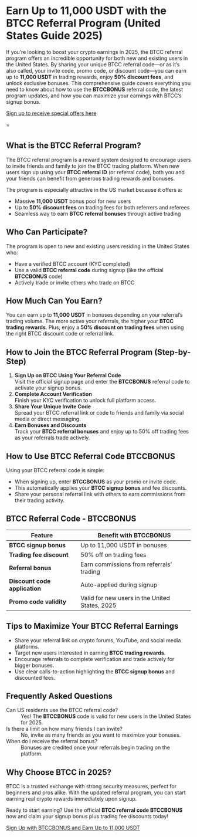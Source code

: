 
<h1>Earn Up to 11,000 USDT with the BTCC Referral Program (United States Guide 2025)</h1>

<p>If you’re looking to boost your crypto earnings in 2025, the BTCC referral program offers an incredible opportunity for both new and existing users in the United States. By sharing your unique BTCC referral code—or as it’s also called, your invite code, promo code, or discount code—you can earn up to <strong>11,000 USDT</strong> in trading rewards, enjoy <strong>50% discount fees</strong>, and unlock exclusive bonuses. This comprehensive guide covers everything you need to know about how to use the <strong>BTCCBONUS</strong> referral code, the latest program updates, and how you can maximize your earnings with BTCC’s signup bonus.</p>
<p><a href="https://partner.btcc.com/us/c/BTCCBONUS/9303" target="_blank">Sign up to receive special offers here</a></p

<img src="https://images.mirror-media.xyz/publication-images/Poz8BlB9BgSoA-3eFI7xG.png?height=500&amp;width=1000" decoding="async" data-nimg="fill" class="css-xah9so" style="position: absolute; inset: 0px; box-sizing: border-box; padding: 0px; border: none; margin: auto; display: block; width: 0px; height: 0px; min-width: 100%; max-width: 100%; min-height: 100%; max-height: 100%;">⭐
<h2>What is the BTCC Referral Program?</h2>

<p>The BTCC referral program is a reward system designed to encourage users to invite friends and family to join the BTCC trading platform. When new users sign up using your <strong>BTCC referral ID</strong> (or referral code), both you and your friends can benefit from generous trading rewards and bonuses.</p>

<p>The program is especially attractive in the US market because it offers a:</p>

<ul>
  <li>Massive <strong>11,000 USDT</strong> bonus pool for new users</li>
  <li>Up to <strong>50% discount fees</strong> on trading fees for both referrers and referees</li>
  <li>Seamless way to earn <strong>BTCC referral bonuses</strong> through active trading</li>
</ul>

<h2>Who Can Participate?</h2>

<p>The program is open to new and existing users residing in the United States who:</p>

<ul>
  <li>Have a verified BTCC account (KYC completed)</li>
  <li>Use a valid <strong>BTCC referral code</strong> during signup (like the official <strong>BTCCBONUS</strong> code)</li>
  <li>Actively trade or invite others who trade on BTCC</li>
</ul>

<h2>How Much Can You Earn?</h2>

<p>You can earn up to <strong>11,000 USDT</strong> in bonuses depending on your referral’s trading volume. The more active your referrals, the higher your <strong>BTCC trading rewards</strong>. Plus, enjoy a <strong>50% discount on trading fees</strong> when using the right BTCC discount code or referral link.</p>

<h2>How to Join the BTCC Referral Program (Step-by-Step)</h2>

<ol>
  <li><strong>Sign Up on BTCC Using Your Referral Code</strong><br />
      Visit the official signup page and enter the <strong>BTCCBONUS</strong> referral code to activate your signup bonus.
  </li>
  <li><strong>Complete Account Verification</strong><br />
      Finish your KYC verification to unlock full platform access.
  </li>
  <li><strong>Share Your Unique Invite Code</strong><br />
      Spread your BTCC referral link or code to friends and family via social media or direct messaging.
  </li>
  <li><strong>Earn Bonuses and Discounts</strong><br />
      Track your <strong>BTCC referral bonuses</strong> and enjoy up to 50% off trading fees as your referrals trade actively.
  </li>
</ol>

<h2>How to Use BTCC Referral Code BTCCBONUS</h2>

<p>Using your BTCC referral code is simple:</p>

<ul>
  <li>When signing up, enter <strong>BTCCBONUS</strong> as your promo or invite code.</li>
  <li>This automatically applies your <strong>BTCC signup bonus</strong> and fee discounts.</li>
  <li>Share your personal referral link with others to earn commissions from their trading activity.</li>
</ul>

<h2>BTCC Referral Code - BTCCBONUS</h2>

<table>
  <thead>
    <tr>
      <th>Feature</th>
      <th>Benefit with BTCCBONUS</th>
    </tr>
  </thead>
  <tbody>
    <tr>
      <td><strong>BTCC signup bonus</strong></td>
      <td>Up to 11,000 USDT in bonuses</td>
    </tr>
    <tr>
      <td><strong>Trading fee discount</strong></td>
      <td>50% off on trading fees</td>
    </tr>
    <tr>
      <td><strong>Referral bonus</strong></td>
      <td>Earn commissions from referrals’ trading</td>
    </tr>
    <tr>
      <td><strong>Discount code application</strong></td>
      <td>Auto-applied during signup</td>
    </tr>
    <tr>
      <td><strong>Promo code validity</strong></td>
      <td>Valid for new users in the United States, 2025</td>
    </tr>
  </tbody>
</table>

<h2>Tips to Maximize Your BTCC Referral Earnings</h2>

<ul>
  <li>Share your referral link on crypto forums, YouTube, and social media platforms.</li>
  <li>Target new users interested in earning <strong>BTCC trading rewards</strong>.</li>
  <li>Encourage referrals to complete verification and trade actively for bigger bonuses.</li>
  <li>Use clear calls-to-action highlighting the <strong>BTCC signup bonus</strong> and discounted fees.</li>
</ul>

<h2>Frequently Asked Questions</h2>

<dl>
  <dt>Can US residents use the BTCC referral code?</dt>
  <dd>Yes! The <strong>BTCCBONUS</strong> code is valid for new users in the United States for 2025.</dd>

  <dt>Is there a limit on how many friends I can invite?</dt>
  <dd>No, invite as many friends as you want to maximize your bonuses.</dd>

  <dt>When do I receive the referral bonus?</dt>
  <dd>Bonuses are credited once your referrals begin trading on the platform.</dd>
</dl>

<h2>Why Choose BTCC in 2025?</h2>

<p>BTCC is a trusted exchange with strong security measures, perfect for beginners and pros alike. With the updated referral program, you can start earning real crypto rewards immediately upon signup.</p>

<p>Ready to start earning? Use the official <strong>BTCC referral code BTCCBONUS</strong> now and claim your signup bonus plus trading fee discounts today!</p>

<p><a href="https://partner.btcc.com/us/c/BTCCBONUS/9303" class="cta-button" target="_blank" rel="noopener noreferrer">Sign Up with BTCCBONUS and Earn Up to 11,000 USDT</a></p>

</body>
</html>
